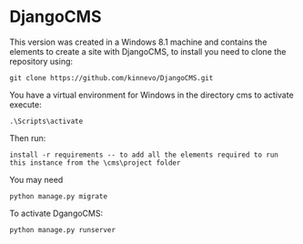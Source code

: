 # DjangoCMS

This version was created in a Windows 8.1 machine and contains the elements to create a site with DjangoCMS, to install you need to clone the repository using:

```
git clone https://github.com/kinnevo/DjangoCMS.git
```

You have a virtual environment for Windows in the directory cms
to activate execute:

```
.\Scripts\activate
```

Then run:

```
install -r requirements -- to add all the elements required to run this instance from the \cms\project folder
```

You may need
```
python manage.py migrate
```

To activate DgangoCMS:
```
python manage.py runserver
```

